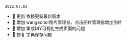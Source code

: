 
`2022.07.03`

- 🌟 更新 依赖更新最新版本
- 🎯 增加 wangeditor图片管理器，点击图片管理器增加图片
- 🎯 增加 集成DIY可视化生成页面的问题
- 🐞 修复 字典保存问题
